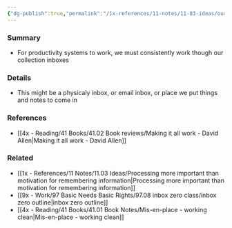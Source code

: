 ```yaml
---
{"dg-publish":true,"permalink":"/1x-references/11-notes/11-03-ideas/our-inboxes-should-be-habitually-emptied/","title":"Our inboxes should be habitually emptied","created":"2023-10-23T19:18:39.000+03:00","updated":"2024-02-14T20:18:26.197+03:00"}
---
```



### Summary
- For productivity systems to work, we must consistently work though our collection inboxes

### Details
- This might be a physicaly inbox, or email inbox, or place we put things and notes to come in

### References
- [[4x - Reading/41 Books/41.02 Book reviews/Making it all work - David Allen\|Making it all work - David Allen]]
### Related
- [[1x - References/11 Notes/11.03 Ideas/Processing more important than motivation for remembering information\|Processing more important than motivation for remembering information]]
- [[9x - Work/97 Basic Needs Basic Rights/97.08 inbox zero class/inbox zero outline\|inbox zero outline]]
- [[4x - Reading/41 Books/41.01 Book Notes/Mis-en-place - working clean\|Mis-en-place - working clean]]